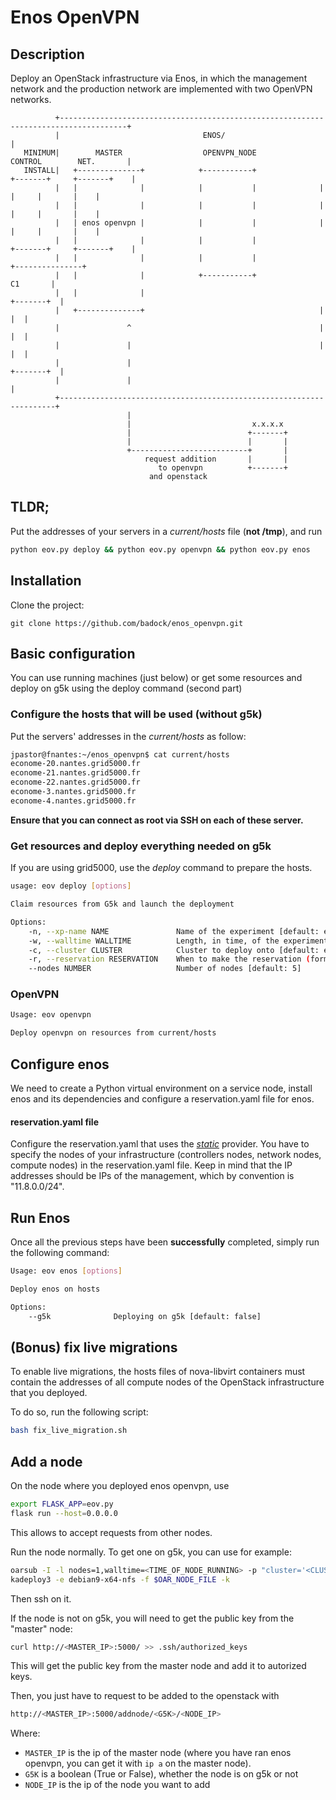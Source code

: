 # Enos OpenVPN

## Description

Deploy an OpenStack infrastructure via Enos, in which the management network and the production network are implemented with two OpenVPN networks.

```
          +-------------------------------------------------------------------------------------+
          |                                ENOS/                                                |
   MINIMUM|        MASTER                  OPENVPN_NODE               CONTROL        NET.       |
   INSTALL|   +--------------+            +-----------+              +-------+     +-------+    |
          |   |              |            |           |              |       |     |       |    |
          |   |              |            |           |              |       |     |       |    |
          |   | enos openvpn |            |           |              |       |     |       |    |
          |   |              |            |           |              +-------+     +-------+    |
          |   |              |            |           |                         +---------------+
          |   |              |            +-----------+                C1       |
          |   |              |                                       +-------+  |
          |   +--------------+                                       |       |  |
          |               ^                                          |       |  |
          |               |                                          |       |  |
          |               |                                          +-------+  |
          |               |                                                     |
          +---------------------------------------------------------------------+
                          |
                          |                           x.x.x.x
                          |                          +-------+
                          |                          |       |
						  +--------------------------+       |
                              request addition       |       |
                                 to openvpn          +-------+
                               and openstack
```

## TLDR;

Put the addresses of your servers in a *current/hosts* file (**not /tmp**), and run

``` bash
python eov.py deploy && python eov.py openvpn && python eov.py enos
```

## Installation

Clone the project:

```
git clone https://github.com/badock/enos_openvpn.git
```

## Basic configuration

You can use running machines (just below) or get some resources and deploy on g5k using the deploy command (second part)

### Configure the hosts that will be used (without g5k)

Put the servers' addresses in the *current/hosts* as follow:

``` bash
jpastor@fnantes:~/enos_openvpn$ cat current/hosts
econome-20.nantes.grid5000.fr
econome-21.nantes.grid5000.fr
econome-22.nantes.grid5000.fr
econome-3.nantes.grid5000.fr
econome-4.nantes.grid5000.fr
```

**Ensure that you can connect as root via SSH on each of these server.**

### Get resources and deploy everything needed on g5k

If you are using grid5000, use the *deploy* command to prepare the hosts.
``` bash
usage: eov deploy [options]

Claim resources from G5k and launch the deployment

Options:
    -n, --xp-name NAME               Name of the experiment [default: enos_openvpn]
    -w, --walltime WALLTIME          Length, in time, of the experiment [default: 08:00:00]
    -c, --cluster CLUSTER            Cluster to deploy onto [default: ecotype]
    -r, --reservation RESERVATION    When to make the reservation (format is 'yyyy-mm-dd hh:mm:ss')
    --nodes NUMBER                   Number of nodes [default: 5]
```


### OpenVPN

``` bash
Usage: eov openvpn

Deploy openvpn on resources from current/hosts
```

## Configure enos

We need to create a Python virtual environment on a service node, install enos and its dependencies and configure a reservation.yaml file for enos.

#### reservation.yaml file

Configure the reservation.yaml that uses the [*static*](https://enos.readthedocs.io/en/stable/provider/static.html) provider. You have to specify the nodes of your infrastructure (controllers nodes, network nodes, compute nodes) in the reservation.yaml file. Keep in mind that the IP addresses should be IPs of the management, which by convention is "11.8.0.0/24".

## Run Enos

Once all the previous steps have been **successfully** completed, simply run the following command:

``` bash
Usage: eov enos [options]

Deploy enos on hosts

Options:
    --g5k              Deploying on g5k [default: false]

```

## (Bonus) fix live migrations

To enable live migrations, the hosts files of nova-libvirt containers must contain the addresses of all compute nodes of the OpenStack infrastructure that you deployed.

To do so, run the following script:

``` bash
bash fix_live_migration.sh
```

## Add a node


On the node where you deployed enos openvpn, use
``` bash
export FLASK_APP=eov.py
flask run --host=0.0.0.0
```
This allows to accept requests from other nodes.

Run the node normally. To get one on g5k, you can use for example:
``` bash
oarsub -I -l nodes=1,walltime=<TIME_OF_NODE_RUNNING> -p "cluster='<CLUSTER>'" -t deploy
kadeploy3 -e debian9-x64-nfs -f $OAR_NODE_FILE -k
```
Then ssh on it.

If the node is not on g5k, you will need to get the public key from the "master" node:
``` bash
curl http://<MASTER_IP>:5000/ >> .ssh/authorized_keys
```
This will get the public key from the master node and add it to autorized keys.

Then, you just have to request to be added to the openstack with
``` bash
http://<MASTER_IP>:5000/addnode/<G5K>/<NODE_IP>
```
Where:
* `MASTER_IP` is the ip of the master node (where you have ran enos openvpn, you can get it with `ip a` on the master node).
* `G5K` is a boolean (True or False), whether the node is on g5k or not
* `NODE_IP` is the ip of the node you want to add
